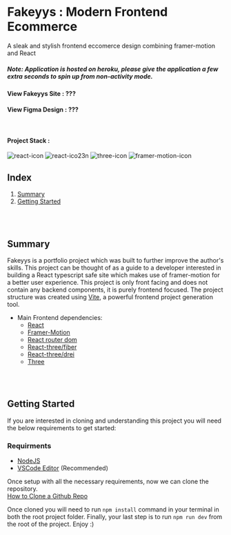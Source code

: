 # Fakeyys : Modern Frontend Ecommerce
 A sleak and stylish frontend eccomerce design combining framer-motion and React
##### Note: Application is hosted on heroku, please give the application a few extra seconds to spin up from non-activity mode.

#### View Fakeyys Site : ???
#### View Figma Design : ???

<br />

#### Project Stack :

![react-icon](https://github.com/Typicallunchbox/fakeyys-ecommerce/assets/41709116/6172f2ca-3451-4025-a579-351f0476d086)
![react-ico23n](https://github.com/Typicallunchbox/fakeyys-ecommerce/assets/41709116/137578c9-a712-4466-8b6b-2a37d81195c7)
![three-icon](https://github.com/Typicallunchbox/fakeyys-ecommerce/assets/41709116/17db5df6-8947-45d2-a7f3-c93f6fec4a34)
![framer-motion-icon](https://github.com/Typicallunchbox/fakeyys-ecommerce/assets/41709116/cd7c2cd2-e319-47aa-995c-f66acd112009)

## Index


1. [Summary](#summary)
3. [Getting Started](#getting-started)

<br />
<br />

## Summary

Fakeyys is a portfolio project which was built to further improve the author's skills. This project can be thought of as a guide to a developer interested in building a React typescript safe site which makes use of framer-motion for a better user experience. This project is only front facing and does not contain any backend components, it is purely frontend focused. The project structure was created using [Vite](https://vitejs.dev/), a powerful frontend project generation tool.

* Main Frontend dependencies:
    * [React](https://react.dev/)
    * [Framer-Motion](https://www.framer.com/motion/)
    * [React router dom](https://reactrouter.com/en/main)
    * [React-three/fiber](https://docs.pmnd.rs/react-three-fiber/getting-started/introduction)
    * [React-three/drei](https://github.com/pmndrs/drei)
    * [Three](https://threejs.org/)
 
<br />
<br />
 
## Getting Started
If you are interested in cloning and understanding this project you will need the below requirements to get started:

### Requirments
 * [NodeJS](https://nodejs.org/en/download/)
 * [VSCode Editor](https://code.visualstudio.com/) (Recommended)

Once setup with all the necessary requirements, now we can clone the repository. 
<br />
[How to Clone a Github Repo](https://docs.github.com/en/repositories/creating-and-managing-repositories/cloning-a-repository)

Once cloned you will need to run `npm install` command in your terminal in both the root project folder.
Finally, your last step is to run `npm run dev` from the root of the project. Enjoy :)

